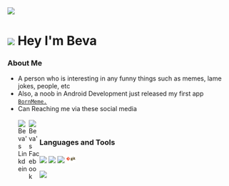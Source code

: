 <img src="https://i.giphy.com/media/XO8RMtRaK73isIt0i2/giphy.webp" width="250" />

# <img src="https://raw.githubusercontent.com/iampavangandhi/iampavangandhi/master/gifs/Hi.gif" width="30" /> Hey I'm Beva <br/>
### About Me<br/>
- A person who is interesting in any funny things such as memes, lame jokes, people, etc
- Also, a noob in Android Development just released my first app [`BornMeme.`](https://play.google.com/store/apps/details?id=com.beva.bornmeme)
- Can Reaching me via these social media 
<br/><br/><a href="https://www.linkedin.com/in/beva-lin/"><img align="left" alt="Beva's Linkdein" width="24px" src="https://cdn-icons-png.flaticon.com/512/174/174857.png" /></a><a href="https://www.facebook.com/bigfunhahaha"><img align="left" alt="Beva's Facebook" width="24px" src="https://cdn-icons-png.flaticon.com/512/174/174848.png" /></a><br/>

### Languages and Tools<br/>
<code><img height="20" src="https://upload.wikimedia.org/wikipedia/commons/thumb/7/74/Kotlin_Icon.png/1200px-Kotlin_Icon.png"></code>
<code><img height="20" src="https://encrypted-tbn0.gstatic.com/images?q=tbn:ANd9GcQ_taDxkqCzfRfZPcE1UQsmnJpkecpV5b_u5g&usqp=CAU"></code>
<code><img height="20" src="https://cdn.iconscout.com/icon/free/png-256/firebase-3628772-3030134.png"></code>
<code><img height="20" src="https://raw.githubusercontent.com/github/explore/80688e429a7d4ef2fca1e82350fe8e3517d3494d/topics/git/git.png"></code>




<img src="https://media1.giphy.com/media/KzPx3PsbqG9QvKFMdG/giphy.gif?cid=ecf05e473uburfq0nb83d45do50e50b6i1nsxdxvifmhh2kk&rid=giphy.gif&ct=s" width="600" />
